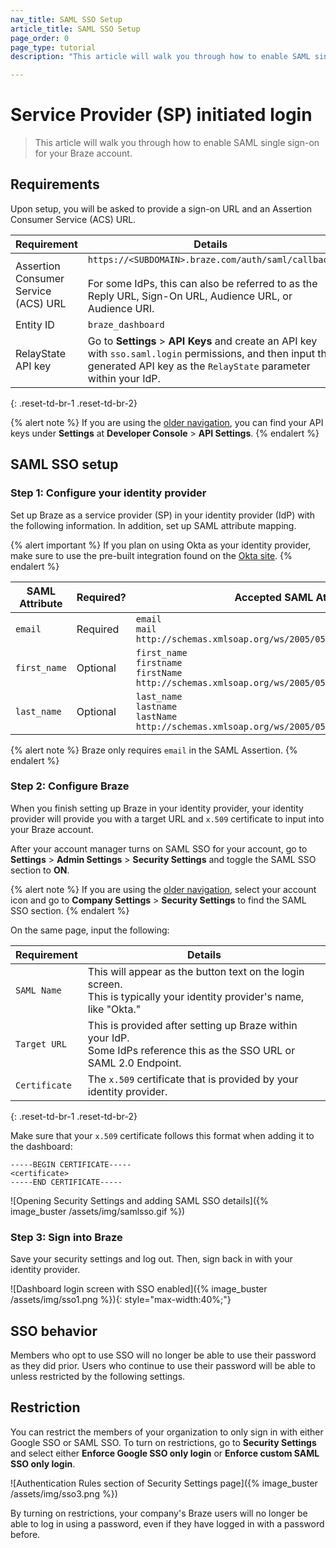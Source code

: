 ```yaml
---
nav_title: SAML SSO Setup
article_title: SAML SSO Setup
page_order: 0
page_type: tutorial
description: "This article will walk you through how to enable SAML single sign-on for your Braze account."

---
```


# Service Provider (SP) initiated login

> This article will walk you through how to enable SAML single sign-on for your Braze account.

## Requirements

Upon setup, you will be asked to provide a sign-on URL and an Assertion Consumer Service (ACS) URL.  

| Requirement | Details |
|---|---|
| Assertion Consumer Service (ACS) URL | `https://<SUBDOMAIN>.braze.com/auth/saml/callback` <br><br> For some IdPs, this can also be referred to as the Reply URL, Sign-On URL, Audience URL, or Audience URI. |
| Entity ID | `braze_dashboard` |
| RelayState API key | Go to **Settings** > **API Keys** and create an API key with `sso.saml.login` permissions, and then input the generated API key as the `RelayState` parameter within your IdP. |
{: .reset-td-br-1 .reset-td-br-2}

{% alert note %}
If you are using the [older navigation]({{site.baseurl}}/navigation), you can find your API keys under **Settings** at **Developer Console** > **API Settings**.
{% endalert %}

## SAML SSO setup

### Step 1: Configure your identity provider

Set up Braze as a service provider (SP) in your identity provider (IdP) with the following information. In addition, set up SAML attribute mapping.

{% alert important %}
If you plan on using Okta as your identity provider, make sure to use the pre-built integration found on the [Okta site](https://www.okta.com/integrations/braze/).
{% endalert %}

| SAML Attribute | Required? | Accepted SAML Attributes |
|---|---|---|
|`email` | Required | `email` <br> `mail` <br> `http://schemas.xmlsoap.org/ws/2005/05/identity/claims/email` |
| `first_name` | Optional | `first_name` <br> `firstname` <br> `firstName`<br>`http://schemas.xmlsoap.org/ws/2005/05/identity/claims/first_name` |
| `last_name` | Optional | `last_name` <br> `lastname` <br> `lastName` <br>`http://schemas.xmlsoap.org/ws/2005/05/identity/claims/last_name` |

{% alert note %}
Braze only requires `email` in the SAML Assertion.
{% endalert %}

### Step 2: Configure Braze

When you finish setting up Braze in your identity provider, your identity provider will provide you with a target URL and `x.509` certificate to input into your Braze account.

After your account manager turns on SAML SSO for your account, go to **Settings** > **Admin Settings** > **Security Settings** and toggle the SAML SSO section to **ON**.

{% alert note %}
If you are using the [older navigation]({{site.baseurl}}/navigation), select your account icon and go to **Company Settings** > **Security Settings** to find the SAML SSO section.
{% endalert %}

On the same page, input the following:

| Requirement | Details |
|---|---|
| `SAML Name` | This will appear as the button text on the login screen.<br>This is typically your identity provider's name, like "Okta." |
| `Target URL` | This is provided after setting up Braze within your IdP.<br> Some IdPs reference this as the SSO URL or SAML 2.0 Endpoint. |
| `Certificate` | The `x.509` certificate that is provided by your identity provider.|
{: .reset-td-br-1 .reset-td-br-2}

Make sure that your `x.509` certificate follows this format when adding it to the dashboard:

```
-----BEGIN CERTIFICATE-----
<certificate>
-----END CERTIFICATE-----
```

![Opening Security Settings and adding SAML SSO details]({% image_buster /assets/img/samlsso.gif %})

### Step 3: Sign into Braze

Save your security settings and log out. Then, sign back in with your identity provider.

![Dashboard login screen with SSO enabled]({% image_buster /assets/img/sso1.png %}){: style="max-width:40%;"}

## SSO behavior

Members who opt to use SSO will no longer be able to use their password as they did prior. Users who continue to use their password will be able to unless restricted by the following settings.

## Restriction

You can restrict the members of your organization to only sign in with either Google SSO or SAML SSO. To turn on restrictions, go to **Security Settings** and select either **Enforce Google SSO only login** or **Enforce custom SAML SSO only login**.

![Authentication Rules section of Security Settings page]({% image_buster /assets/img/sso3.png %})

By turning on restrictions, your company's Braze users will no longer be able to log in using a password, even if they have logged in with a password before.
